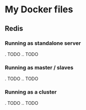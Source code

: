 # My Docker files

## Redis
### Running as standalone server
. TODO
.. TODO

### Running as master / slaves
. TODO
.. TODO

### Running as a cluster
. TODO
.. TODO

